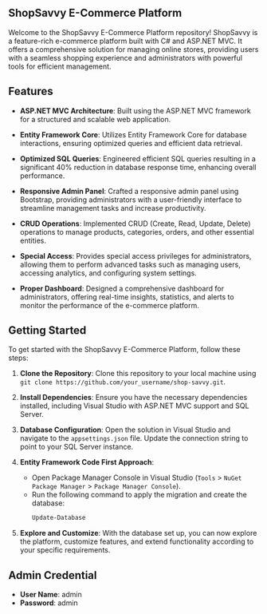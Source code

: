 ## ShopSavvy E-Commerce Platform

Welcome to the ShopSavvy E-Commerce Platform repository! ShopSavvy is a feature-rich e-commerce platform built with C# and ASP.NET MVC. It offers a comprehensive solution for managing online stores, providing users with a seamless shopping experience and administrators with powerful tools for efficient management.

## Features

- **ASP.NET MVC Architecture**: Built using the ASP.NET MVC framework for a structured and scalable web application.
  
- **Entity Framework Core**: Utilizes Entity Framework Core for database interactions, ensuring optimized queries and efficient data retrieval.

- **Optimized SQL Queries**: Engineered efficient SQL queries resulting in a significant 40% reduction in database response time, enhancing overall performance.

- **Responsive Admin Panel**: Crafted a responsive admin panel using Bootstrap, providing administrators with a user-friendly interface to streamline management tasks and increase productivity.

- **CRUD Operations**: Implemented CRUD (Create, Read, Update, Delete) operations to manage products, categories, orders, and other essential entities.

- **Special Access**: Provides special access privileges for administrators, allowing them to perform advanced tasks such as managing users, accessing analytics, and configuring system settings.

- **Proper Dashboard**: Designed a comprehensive dashboard for administrators, offering real-time insights, statistics, and alerts to monitor the performance of the e-commerce platform.

## Getting Started

To get started with the ShopSavvy E-Commerce Platform, follow these steps:

1. **Clone the Repository**: Clone this repository to your local machine using `git clone https://github.com/your_username/shop-savvy.git`.

2. **Install Dependencies**: Ensure you have the necessary dependencies installed, including Visual Studio with ASP.NET MVC support and SQL Server.

3. **Database Configuration**: Open the solution in Visual Studio and navigate to the `appsettings.json` file. Update the connection string to point to your SQL Server instance.

4. **Entity Framework Code First Approach**:
   - Open Package Manager Console in Visual Studio (`Tools` > `NuGet Package Manager` > `Package Manager Console`).
   - Run the following command to apply the migration and create the database:
     ```bash
     Update-Database
     ```

5. **Explore and Customize**: With the database set up, you can now explore the platform, customize features, and extend functionality according to your specific requirements.

## Admin Credential
- **User Name**: admin
- **Password**: admin


